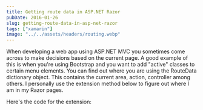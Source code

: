```yaml
---
title: Getting route data in ASP.NET Razor
pubDate: 2016-01-26
slug: getting-route-data-in-asp-net-razor
tags: ["xamarin"]
image: "../../assets/headers/routing.webp"
---
```

When developing a web app using ASP.NET MVC you sometimes come across to make decisions based on the current page. A good example of this is when you're using Bootstrap and you want to add "active" classes to certain menu elements. You can find out where you are using the RouteData dictionary object. This contains the current area, action, controller among others. I personally use the extension method below to figure out where I am in my Razor pages.

Here's the code for the extension:

<script src="https://gist.github.com/sthewissen/9efe2865978a0fe09581.js"></script>